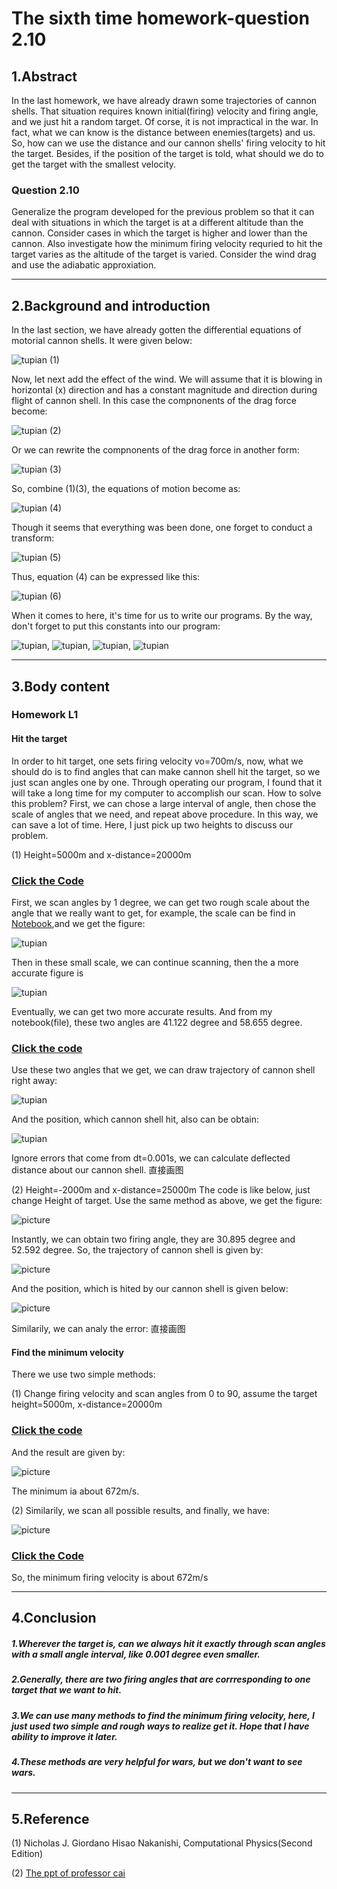# The sixth time homework-question 2.10
## 1.Abstract
In the last homework, we have already drawn some trajectories of cannon shells. That situation requires known initial(firing) velocity and firing angle, and we just hit a random target. Of corse, it is not impractical in the war. In fact, what we can know is the distance between enemies(targets) and us. So, how can we use the distance and our cannon shells' firing velocity to hit the target. Besides, if the position of the target is told, what should we do to get the target with the smallest velocity. 

### Question 2.10 
Generalize the program developed for the previous problem so that it can deal with situations in which the target is at a different altitude than the cannon. Consider cases in which the target is higher and lower than the cannon. Also investigate how the minimum firing velocity requried to hit the target varies as the altitude of the target is varied. Consider the wind drag and use the adiabatic approxiation.

***

## 2.Background and introduction
In the last section, we have already gotten the differential equations of motorial cannon shells. It were given below:

![tupian](https://github.com/TanMingjun/compuational_physics_N2014301020106/blob/master/shujubao/Ex_6/euqation/equation_1.png) (1)

Now, let next add the effect of the wind. We will assume that it is blowing in horizontal (x) direction and has a constant magnitude and direction during flight of cannon shell. In this case the compnonents of the drag force become:

![tupian](https://github.com/TanMingjun/compuational_physics_N2014301020106/blob/master/shujubao/Ex_6/euqation/equation_2.png) (2)

Or we can rewrite the compnonents of the drag force in another form:

![tupian](https://github.com/TanMingjun/compuational_physics_N2014301020106/blob/master/shujubao/Ex_6/euqation/equation_3.png) (3)

So, combine (1)(3), the equations of motion become as:

![tupian](https://github.com/TanMingjun/compuational_physics_N2014301020106/blob/master/shujubao/Ex_6/euqation/equation_4.png) (4)

Though it seems that everything was been done, one forget to conduct a transform:

![tupian](https://github.com/TanMingjun/compuational_physics_N2014301020106/blob/master/shujubao/Ex_6/euqation/equation_5.png) (5)

Thus, equation (4) can be expressed like this:

![tupian](https://github.com/TanMingjun/compuational_physics_N2014301020106/blob/master/shujubao/Ex_6/euqation/equation_6.png) (6)

When it comes to here, it's time for us to write our programs. By the way, don't forget to put this constants into our program:

![tupian](https://github.com/TanMingjun/compuational_physics_N2014301020106/blob/master/shujubao/Ex_6/euqation/equation_7.png), ![tupian](https://github.com/TanMingjun/compuational_physics_N2014301020106/blob/master/shujubao/Ex_6/euqation/equation_8.png), ![tupian](https://github.com/TanMingjun/compuational_physics_N2014301020106/blob/master/shujubao/Ex_6/euqation/equation_9.png), ![tupian](https://github.com/TanMingjun/compuational_physics_N2014301020106/blob/master/shujubao/Ex_6/euqation/equation_10.png)

***

## 3.Body content
### Homework L1
#### Hit the target
In order to hit target, one sets firing velocity vo=700m/s, now, what we should do is to find angles that can make cannon shell hit the target, so we just scan angles one by one. Through operating our program, I found that it will take a long time for my computer to accomplish our scan. How to solve this problem? First, we can chose a large interval of angle, then chose the scale of angles that we need, and repeat above procedure. In this way, we can save a lot of time. Here, I just pick up two heights to discuss our problem.

(1) Height=5000m and x-distance=20000m
### [Click the Code](https://github.com/TanMingjun/compuational_physics_N2014301020106/blob/master/shujubao/Ex_6/code/untitled6.py)
First, we scan angles by 1 degree, we can get two rough scale about the angle that we really want to get, for example, the scale can be find in [Notebook](https://github.com/TanMingjun/compuational_physics_N2014301020106/blob/master/shujubao/Ex_6/code/angle%20and%20maximum%20distance),and we get the figure:

![tupian](https://github.com/TanMingjun/compuational_physics_N2014301020106/blob/master/shujubao/Ex_6/figure/figure_1.png)

Then in these small scale, we can continue scanning, then the a more accurate figure is

![tupian](https://github.com/TanMingjun/compuational_physics_N2014301020106/blob/master/shujubao/Ex_6/figure/figure_2.png)

Eventually, we can get two more accurate results. And from my notebook(file), these two angles are 41.122 degree and 58.655 degree.

### [Click the code](https://github.com/TanMingjun/compuational_physics_N2014301020106/blob/master/shujubao/Ex_6/code/shiyong.py)

Use these two angles that we get, we can draw trajectory of cannon shell right away:

![tupian](https://github.com/TanMingjun/compuational_physics_N2014301020106/blob/master/shujubao/Ex_6/figure/figure_3.png)

And the position, which cannon shell hit, also can be obtain:

![tupian](https://github.com/TanMingjun/compuational_physics_N2014301020106/blob/master/shujubao/Ex_6/figure/figure_4.png)

Ignore errors that come from dt=0.001s, we can calculate deflected distance about our cannon shell.
直接画图

(2) Height=-2000m and x-distance=25000m
The code is like below, just change Height of target.
Use the same method as above, we get the figure:

![picture](https://github.com/TanMingjun/compuational_physics_N2014301020106/blob/master/shujubao/Ex_6/figure/figure_5.png)

Instantly, we can obtain two firing angle, they are 30.895 degree and 52.592 degree. So, the trajectory of cannon shell is given by:

![picture](https://github.com/TanMingjun/compuational_physics_N2014301020106/blob/master/shujubao/Ex_6/figure/figure_6.png)

And the position, which is hited by our cannon shell is given below:

![picture](https://github.com/TanMingjun/compuational_physics_N2014301020106/blob/master/shujubao/Ex_6/figure/figure_7.png)

Similarily, we can analy the error:
直接画图

#### Find the minimum velocity
There we use two simple methods:

(1) Change firing velocity and scan angles from 0 to 90, assume the target height=5000m, x-distance=20000m

### [Click the code](https://github.com/TanMingjun/compuational_physics_N2014301020106/blob/master/shujubao/Ex_6/code/%E9%80%BC%E8%BF%91%E6%B3%95.py)

And the result are given by:

![picture](https://github.com/TanMingjun/compuational_physics_N2014301020106/blob/master/shujubao/Ex_6/figure/figure_8.png)

The minimum ia about 672m/s.

(2) Similarily, we scan all possible results, and finally, we have:

![picture](https://github.com/TanMingjun/compuational_physics_N2014301020106/blob/master/shujubao/Ex_6/figure/figure_10.png)

### [Click the Code](https://github.com/TanMingjun/compuational_physics_N2014301020106/blob/master/shujubao/Ex_6/code/bijin2.py)

So, the minimum firing velocity is about 672m/s

***

## 4.Conclusion
##### 1.Wherever the target is, can we always hit it exactly through scan angles with a small angle interval, like 0.001 degree even smaller.
##### 2.Generally, there are two firing angles that are corrresponding to one target that we want to hit.
##### 3.We can use many methods to find the minimum firing velocity, here, I just used two simple and rough ways to realize get it. Hope that I have ability to improve it later.
##### 4.These methods are very helpful for wars, but we don't want to see wars.

***

## 5.Reference
(1) Nicholas J. Giordano Hisao Nakanishi, Computational Physics(Second Edition)

(2) [The ppt of professor cai](https://www.evernote.com/shard/s140/sh/26f85380-ee6c-4b4b-b33f-6871804d91ff/fb8cc702cb0e8ed7fafb50b2de4596ca)
